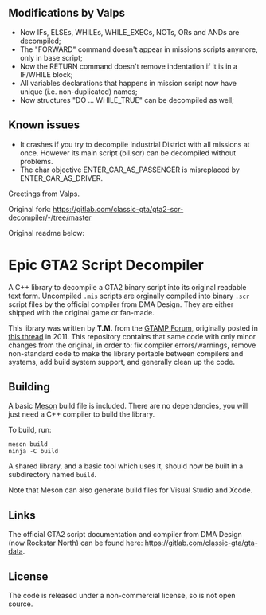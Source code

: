 ## Modifications by Valps

- Now IFs, ELSEs, WHILEs, WHILE_EXECs, NOTs, ORs and ANDs are decompiled;
- The "FORWARD" command doesn't appear in missions scripts anymore, only in base script;
- Now the RETURN command doesn't remove indentation if it is in a IF/WHILE block;
- All variables declarations that happens in mission script now have unique (i.e. non-duplicated) names;
- Now structures "DO ... WHILE_TRUE" can be decompiled as well;

## Known issues

- It crashes if you try to decompile Industrial District with all missions at once. However its main script (bil.scr) can be decompiled without problems.
- The char objective ENTER_CAR_AS_PASSENGER is misreplaced by ENTER_CAR_AS_DRIVER.

Greetings from Valps.

Original fork: https://gitlab.com/classic-gta/gta2-scr-decompiler/-/tree/master

Original readme below:

# Epic GTA2 Script Decompiler

A C++ library to decompile a GTA2 binary script into its original readable
text form. Uncompiled `.mis` scripts are orginally compiled into binary `.scr`
script files by the official compiler from DMA Design. They are either shipped
with the original game or fan-made.

This library was written by **T.M.** from the [GTAMP Forum](https://gtamp.com/forum),
originally posted in [this thread](https://gtamp.com/forum/viewtopic.php?t=447)
in 2011. This repository contains that same code with only minor changes from
the original, in order to: fix compiler errors/warnings, remove non-standard
code to make the library portable between compilers and systems, add build
system support, and generally clean up the code.

## Building

A basic [Meson](https://mesonbuild.com) build file is included. There are no
dependencies, you will just need a C++ compiler to build the library.

To build, run:

    meson build
    ninja -C build

A shared library, and a basic tool which uses it, should now be built in a
subdirectory named `build`.

Note that Meson can also generate build files for Visual Studio and Xcode.

## Links

The official GTA2 script documentation and compiler from DMA Design (now
Rockstar North) can be found here: <https://gitlab.com/classic-gta/gta-data>.

## License

The code is released under a non-commercial license, so is not open source.
